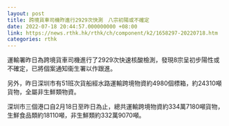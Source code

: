 ```yaml
---
layout: post
title: 跨境貨車司機昨進行2929次快測　八宗初陽或不確定
date: 2022-07-18 20:44:57.000000000 +08:00
link: https://news.rthk.hk/rthk/ch/component/k2/1658297-20220718.htm
categories: rthk
---
```


運輸署昨日為跨境貨車司機進行了2929次快速核酸檢測，發現8宗呈初步陽性或不確定，已將個案通知衞生署以作跟進。

另外，昨日深圳市有51班次貨船經水路運輸跨境物資約4980個標箱，約24310噸貨物，全屬非生鮮類物資。
 
深圳市三個港口自2月18日至昨日為止，總共運輸跨境物資約334萬7180噸貨物，生鮮食品類約18110噸，非生鮮類約332萬9070噸。
